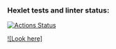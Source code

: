 ### Hexlet tests and linter status:
[![Actions Status](https://github.com/Soyer1310/frontend-project-12/workflows/hexlet-check/badge.svg)](https://github.com/Soyer1310/frontend-project-12/actions)

[![Look here]](frontend-project-12-production-049c.up.railway.app)